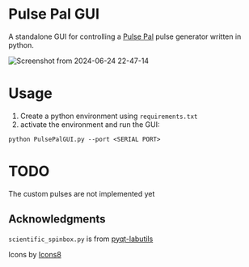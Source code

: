 # Pulse Pal GUI

A standalone GUI for controlling a [Pulse Pal](https://github.com/sanworks/PulsePal) pulse generator written in python.

![Screenshot from 2024-06-24 22-47-14](https://github.com/MarinManuel/PulsePalGUI/assets/65401298/2a020153-af61-47f4-a021-c6f1ab610362)


# Usage

1. Create a python environment using `requirements.txt`
2. activate the environment and run the GUI:

```
python PulsePalGUI.py --port <SERIAL PORT>
```

# TODO

The custom pulses are not implemented yet

## Acknowledgments

`scientific_spinbox.py` is from [pyqt-labutils](https://github.com/OE-FET/pyqt-labutils/tree/master)

Icons by [Icons8](https://icons8.com)
